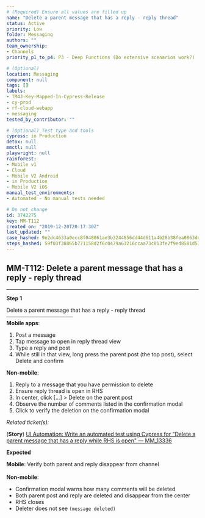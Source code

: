 ```yaml
---
# (Required) Ensure all values are filled up
name: "Delete a parent message that has a reply - reply thread"
status: Active
priority: Low
folder: Messaging
authors: ""
team_ownership: 
- Channels
priority_p1_to_p4: P3 - Deep Functions (Do extensive scenarios work?)

# (Optional)
location: Messaging
component: null
tags: []
labels: 
- TM4J-Key-Mapped-In-Cypress-Release
- cy-prod
- rf-cloud-webapp
- messaging
tested_by_contributor: ""

# (Optional) Test type and tools
cypress: in Production
detox: null
mmctl: null
playwright: null
rainforest: 
- Mobile v1
- Cloud
- Mobile V2 Android
- in Production
- Mobile V2 iOS
manual_test_environments: 
- Automated - No manual tests needed

# Do not change
id: 3742275
key: MM-T112
created_on: "2019-12-20T20:17:30Z"
last_updated: ""
case_hashed: 9e2dc4633a0ecc8f048061ae3b3244856dd44d611a4b28b38fea0863dd05d9f696cc8b2c2a3a1c5d741f09a87e1ca745
steps_hashed: 59f03f38865b771158d2f6c0479a63216ccaa73c813fe2f9ed8581d572152df611fad626a91edb6db162bd1257f3de43
---
```


<!-- (Auto-generated) Based on frontmatter's "key" and "name" -->

## MM-T112: Delete a parent message that has a reply - reply thread

---

**Step 1**

Delete a parent message that has a reply - reply thread\
–––––––––––––––––––––––––\
**Mobile apps**:

1. Post a message
2. Tap message to open in reply thread view
3. Type a reply and post
4. While still in that view, long press the parent post (the top post), select Delete and confirm

**Non-mobile**:

1. Reply to a message that you have permission to delete
2. Ensure reply thread is open in RHS
3. In center, click \[...] > Delete on the parent post
4. Observe the number of comments listed in the confirmation modal
5. Click to verify the deletion on the confirmation modal

_Related ticket(s):_

(**Story**) [UI Automation: Write an automated test using Cypress for "Delete a parent message that has a reply while RHS is open" — MM\_13336](https://mattermost.atlassian.net/browse/MM-13336)

**Expected**

**Mobile**: Verify both parent and reply disappear from channel\
\
**Non-mobile**:

- Confirmation modal warns how many comments will be deleted
- Both parent post and reply are deleted and disappear from the center
- RHS closes
- Deleter does not see `(message deleted)`
